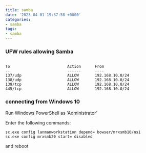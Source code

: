 ```yaml
---
title: samba
date: '2023-04-01 19:37:58 +0000'
categories:
- samba
tags:
- samba
---
```




### UFW rules allowing Samba

```

To                         Action      From
--                         ------      ----
137/udp                    ALLOW       192.168.10.0/24
138/udp                    ALLOW       192.168.10.0/24
139/tcp                    ALLOW       192.168.10.0/24
445/tcp                    ALLOW       192.168.10.0/24
```

### connecting from Windows 10

Run Windows PowerShell as 'Administrator'

Enter the following commands:

`sc.exe config lanmanworkstation depend= bowser/mrxsmb10/nsi`
`sc.exe config mrxsmb20 start= disabled`

and reboot

